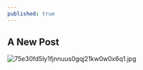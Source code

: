 ```yaml
---
published: true
---
```

## A New Post

![75e30fd5ly1fjnnuus0gqj21kw0w0x6q1.jpg]({{site.baseurl}}/_posts/75e30fd5ly1fjnnuus0gqj21kw0w0x6q1.jpg)

